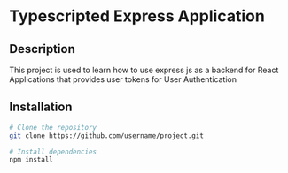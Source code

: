 # Typescripted Express Application

## Description
This project is used to learn how to use express js as a backend for React Applications that provides user tokens for User Authentication

## Installation
```bash
# Clone the repository
git clone https://github.com/username/project.git

# Install dependencies
npm install
```
